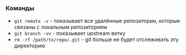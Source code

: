 ### Команды 
- `git remote -v` - показывает все удалённые репозитории, которые связаны с локальным репозиторием 
- `git branch -vv` - показывает upstream ветку
- `rm -rf /path/to/repo/.git` - git больше не будет отслеживать эту директорию 
